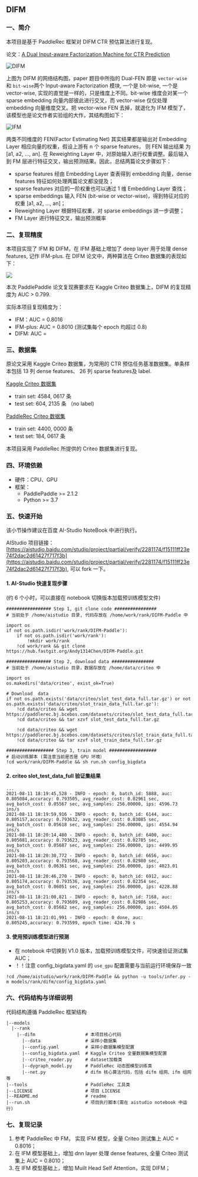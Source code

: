 ## DIFM

### 一、简介

本项目是基于 PaddleRec 框架对 DIFM CTR 预估算法进行复现。

论文：[A Dual Input-aware Factorization Machine for CTR Prediction](https://www.ijcai.org/Proceedings/2020/0434.pdf)

![DIFM](https://tva1.sinaimg.cn/large/008i3skNly1gtffgzgk1bj30kq0e8wfz.jpg)

上图为 DIFM 的网络结构图，paper 题目中所指的 Dual-FEN 即是 `vector-wise` 和 `bit-wise`两个 Input-aware Factorization 模块, 一个是 bit-wise,
一个是 vector-wise, 实现的直觉是一样的，只是维度上不同。bit-wise 维度会对某一个 sparse embedding 向量内部彼此进行交叉，而 vector-wise 仅仅处理
embedding 向量维度交叉。把 vector-wise FEN 去掉，就退化为 IFM 模型了，该模型也是论文作者实验组的大作，其结构图如下：

![IFM](https://tva1.sinaimg.cn/large/008i3skNly1gtffi72287j60ez0cwq3p02.jpg)

两类不同维度的 FEN(Factor Estimating Net) 其实结果都是输出对 Embedding Layer 相应向量的权重，假设上游有 n 个 sparse features， 则 FEN 输出结果
为 [a1, a2, ..., an]. 在 Reweighting Layer 中，对原始输入进行权重调整。最后输入到 FM 层进行特征交叉，输出预测结果。因此，总结两篇论文步骤如下：

- sparse features 经由 Embedding Layer 查表得到 embedding 向量，dense features 特征如何处理两篇论文都没提及；
- sparse features 对应的一阶权重也可以通过 1 维 Embedding Layer 查找；
- sparse embeddings 输入 FEN (bit-wise or vector-wise)，得到特征对应的权重 [a1, a2, ..., an]；
- Reweighting Layer 根据特征权重，对 sparse embeddings 进一步调整；
- FM Layer 进行特征交叉，输出预测概率


### 二、复现精度

本项目实现了 IFM 和 DIFM，在 IFM 基础上增加了 deep layer 用于处理 dense features, 记作 IFM-plus. 在 DIFM 论文中，两种算法在 Criteo 数据集的表现如下：

![](https://tva1.sinaimg.cn/large/008i3skNly1gtfg698y4nj30bo06tdgp.jpg)

本次 PaddlePaddle 论文复现赛要求在 Kaggle Criteo 数据集上，DIFM 的复现精度为 AUC > 0.799. 

实际本项目复现精度为：
- IFM：AUC = 0.8016
- IFM-plus: AUC = 0.8010 (测试集每个 epoch 均超过 0.8) 
- DIFM: AUC = 

### 三、数据集

原论文采用 Kaggle Criteo 数据集，为常用的 CTR 预估任务基准数据集。单条样本包括 13 列 dense features、 26 列 sparse features及 label.

[Kaggle Criteo 数据集](https://www.kaggle.com/c/criteo-display-ad-challenge)
- train set: 4584, 0617 条
- test set:   604, 2135 条 （no label)

[PaddleRec Criteo 数据集](https://github.com/PaddlePaddle/PaddleRec/blob/release/2.1.0/datasets/criteo/run.sh)
- train set: 4400, 0000 条
- test set:   184, 0617 条

本项目采用 PaddleRec 所提供的 Criteo 数据集进行复现。

### 四、环境依赖
- 硬件：CPU、GPU
- 框架：
  - PaddlePaddle >= 2.1.2
  - Python >= 3.7

### 五、快速开始

该小节操作建议在百度 AI-Studio NoteBook 中进行执行。

AIStudio 项目链接：[https://aistudio.baidu.com/studio/project/partial/verify/2281174/f15111ff23e74f2dac2d61427f717f3b](https://aistudio.baidu.com/studio/project/partial/verify/2281174/f15111ff23e74f2dac2d61427f717f3b), 可以 fork 一下。

#### 1. AI-Studio 快速复现步骤
(约 6 个小时，可以直接在 notebook 切换版本加载预训练模型文件)

```
################# Step 1, git clone code ################
# 当前处于 /home/aistudio 目录, 代码存放在 /home/work/rank/DIFM-Paddle 中

import os
if not os.path.isdir('work/rank/DIFM-Paddle'):
    if not os.path.isdir('work/rank'):
        !mkdir work/rank
    !cd work/rank && git clone https://hub.fastgit.org/Andy1314Chen/DIFM-Paddle.git

################# Step 2, download data ################
# 当前处于 /home/aistudio 目录，数据存放在 /home/data/criteo 中

import os
os.makedirs('data/criteo', exist_ok=True)

# Download  data
if not os.path.exists('data/criteo/slot_test_data_full.tar.gz') or not os.path.exists('data/criteo/slot_train_data_full.tar.gz'):
    !cd data/criteo && wget https://paddlerec.bj.bcebos.com/datasets/criteo/slot_test_data_full.tar.gz
    !cd data/criteo && tar xzvf slot_test_data_full.tar.gz
    
    !cd data/criteo && wget https://paddlerec.bj.bcebos.com/datasets/criteo/slot_train_data_full.tar.gz
    !cd data/criteo && tar xzvf slot_train_data_full.tar.gz

################## Step 3, train model ##################
# 启动训练脚本 (需注意当前是否是 GPU 环境）
!cd work/rank/DIFM-Paddle && sh run.sh config_bigdata

```

#### 2. criteo slot_test_data_full 验证集结果
```
...
2021-08-11 18:19:45,528 - INFO - epoch: 0, batch_id: 5888, auc: 0.805084,accuracy: 0.793505, avg_reader_cost: 0.02961 sec, avg_batch_cost: 0.05567 sec, avg_samples: 256.00000, ips: 4596.73 ins/s
2021-08-11 18:19:59,916 - INFO - epoch: 0, batch_id: 6144, auc: 0.805157,accuracy: 0.793632, avg_reader_cost: 0.03085 sec, avg_batch_cost: 0.05618 sec, avg_samples: 256.00000, ips: 4554.94 ins/s
2021-08-11 18:20:14,480 - INFO - epoch: 0, batch_id: 6400, auc: 0.805081,accuracy: 0.793623, avg_reader_cost: 0.02785 sec, avg_batch_cost: 0.05687 sec, avg_samples: 256.00000, ips: 4499.95 ins/s
2021-08-11 18:20:30,772 - INFO - epoch: 0, batch_id: 6656, auc: 0.805203,accuracy: 0.793568, avg_reader_cost: 0.02980 sec, avg_batch_cost: 0.06361 sec, avg_samples: 256.00000, ips: 4023.01 ins/s
2021-08-11 18:20:46,270 - INFO - epoch: 0, batch_id: 6912, auc: 0.805174,accuracy: 0.793536, avg_reader_cost: 0.02354 sec, avg_batch_cost: 0.06051 sec, avg_samples: 256.00000, ips: 4228.88 ins/s
2021-08-11 18:21:00,821 - INFO - epoch: 0, batch_id: 7168, auc: 0.805253,accuracy: 0.793609, avg_reader_cost: 0.02986 sec, avg_batch_cost: 0.05682 sec, avg_samples: 256.00000, ips: 4504.05 ins/s
2021-08-11 18:21:01,991 - INFO - epoch: 0 done, auc: 0.805245,accuracy: 0.793599, epoch time: 424.70 s
```

#### 3. 使用预训练模型进行预测
- 在 notebook 中切换到 V1.0 版本，加载预训练模型文件，可快速验证测试集 AUC；
- ！！注意 config_bigdata.yaml 的 `use_gpu` 配置需要与当前运行环境保存一致 
```
!cd /home/aistudio/work/rank/DIFM-Paddle && python -u tools/infer.py -m models/rank/difm/config_bigdata.yaml
```

### 六、代码结构与详细说明

代码结构遵循 PaddleRec 框架结构
```
|--models
  |--rank
    |--difm                   # 本项目核心代码
      |--data                 # 采样小数据集
      |--config.yaml          # 采样小数据集模型配置
      |--config_bigdata.yaml  # Kaggle Criteo 全量数据集模型配置
      |--criteo_reader.py     # dataset加载类            
      |--dygraph_model.py     # PaddleRec 动态图模型训练类
      |--net.py               # difm 核心算法代码，包括 difm 组网、ifm 组网等
|--tools                      # PaddleRec 工具类
|--LICENSE                    # 项目 LICENSE
|--README.md                  # readme
|--run.sh                     # 项目执行脚本(需在 aistudio notebook 中运行)
```

### 七、复现记录
1. 参考 PaddleRec 中 FM， 实现 IFM 模型，全量 Criteo 测试集上 AUC = 0.8016；
2. 在 IFM 模型基础上，增加 dnn layer 处理 dense features, 全量 Criteo 测试集上 AUC = 0.8010；
3. 在 IFM 模型基础上，增加 Muilt Head Self Attention，实现 DIFM；